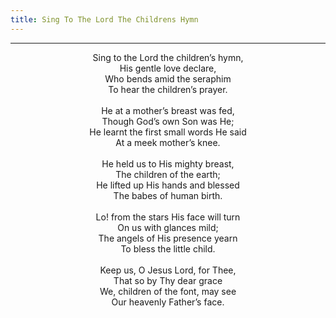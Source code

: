 ```yaml
---
title: Sing To The Lord The Childrens Hymn
---
```


---
<center>
Sing to the Lord the children’s hymn,<br/>
His gentle love declare,<br/>
Who bends amid the seraphim<br/>
To hear the children’s prayer.<br/>
<br/>
He at a mother’s breast was fed,<br/>
Though God’s own Son was He;<br/>
He learnt the first small words He said<br/>
At a meek mother’s knee.<br/>
<br/>
He held us to His mighty breast,<br/>
The children of the earth;<br/>
He lifted up His hands and blessed<br/>
The babes of human birth.<br/>
<br/>
Lo! from the stars His face will turn<br/>
On us with glances mild;<br/>
The angels of His presence yearn<br/>
To bless the little child.<br/>
<br/>
Keep us, O Jesus Lord, for Thee,<br/>
That so by Thy dear grace<br/>
We, children of the font, may see<br/>
Our heavenly Father’s face.
</center>